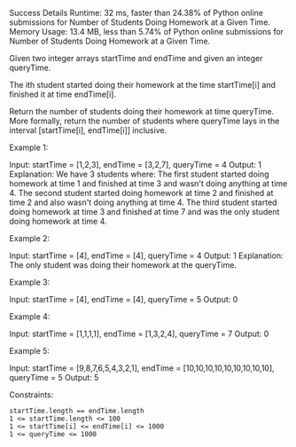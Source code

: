 Success
Details
Runtime: 32 ms, faster than 24.38% of Python online submissions for Number of Students Doing Homework at a Given Time.
Memory Usage: 13.4 MB, less than 5.74% of Python online submissions for Number of Students Doing Homework at a Given Time.


Given two integer arrays startTime and endTime and given an integer queryTime.

The ith student started doing their homework at the time startTime[i] and finished it at time endTime[i].

Return the number of students doing their homework at time queryTime. More formally, return the number of students where queryTime lays in the interval [startTime[i], endTime[i]] inclusive.

 

Example 1:

Input: startTime = [1,2,3], endTime = [3,2,7], queryTime = 4
Output: 1
Explanation: We have 3 students where:
The first student started doing homework at time 1 and finished at time 3 and wasn't doing anything at time 4.
The second student started doing homework at time 2 and finished at time 2 and also wasn't doing anything at time 4.
The third student started doing homework at time 3 and finished at time 7 and was the only student doing homework at time 4.

Example 2:

Input: startTime = [4], endTime = [4], queryTime = 4
Output: 1
Explanation: The only student was doing their homework at the queryTime.

Example 3:

Input: startTime = [4], endTime = [4], queryTime = 5
Output: 0

Example 4:

Input: startTime = [1,1,1,1], endTime = [1,3,2,4], queryTime = 7
Output: 0

Example 5:

Input: startTime = [9,8,7,6,5,4,3,2,1], endTime = [10,10,10,10,10,10,10,10,10], queryTime = 5
Output: 5

 

Constraints:

    startTime.length == endTime.length
    1 <= startTime.length <= 100
    1 <= startTime[i] <= endTime[i] <= 1000
    1 <= queryTime <= 1000

